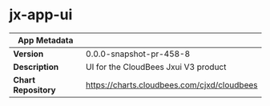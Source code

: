 # jx-app-ui

|App Metadata||
|---|---|
| **Version** | 0.0.0-snapshot-pr-458-8 |
| **Description** | UI for the CloudBees Jxui V3 product |
| **Chart Repository** | https://charts.cloudbees.com/cjxd/cloudbees |
